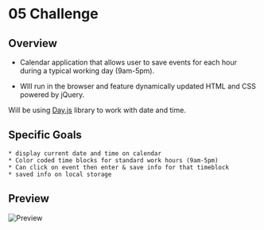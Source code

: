# 05 Challenge

## Overview

* Calendar application that allows user to save events for each hour during a typical working day (9am-5pm). 

* WIll run in the browser and feature dynamically updated HTML and CSS powered by jQuery.

Will be using [Day.js](https://day.js.org/en/) library to work with date and time.

## Specific Goals

```
* display current date and time on calendar
* Color coded time blocks for standard work hours (9am-5pm)
* Can click on event then enter & save info for that timeblock
* saved info on local storage
```
<!-- ```md
GIVEN I am using a daily planner to create a schedule
WHEN I open the planner
THEN the current day is displayed at the top of the calendar
WHEN I scroll down
THEN I am presented with timeblocks for standard business hours of 9am&ndash;5pm
WHEN I view the timeblocks for that day
THEN each timeblock is color coded to indicate whether it is in the past, present, or future
WHEN I click into a timeblock
THEN I can enter an event
WHEN I click the save button for that timeblock
THEN the text for that event is saved in local storage
WHEN I refresh the page
THEN the saved events persist
``` -->
## Preview

![Preview](./Assets/img/05-third-party-apis-homework-demo.gif)
